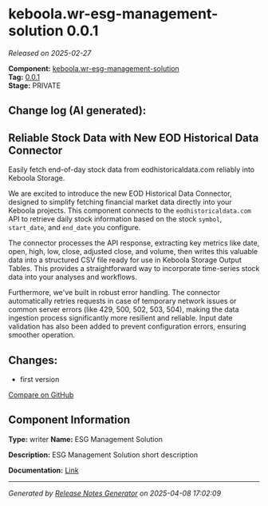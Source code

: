 #  keboola.wr-esg-management-solution 0.0.1

_Released on 2025-02-27_

**Component:** [keboola.wr-esg-management-solution](https://github.com/keboola/component-esg)  
**Tag:** [0.0.1](https://github.com/keboola/component-esg/releases/tag/0.0.1)  
**Stage:** PRIVATE


## Change log (AI generated):
## Reliable Stock Data with New EOD Historical Data Connector
Easily fetch end-of-day stock data from eodhistoricaldata.com reliably into Keboola Storage.

We are excited to introduce the new EOD Historical Data Connector, designed to simplify fetching financial market data directly into your Keboola projects. This component connects to the `eodhistoricaldata.com` API to retrieve daily stock information based on the stock `symbol`, `start_date`, and `end_date` you configure.

The connector processes the API response, extracting key metrics like date, open, high, low, close, adjusted close, and volume, then writes this valuable data into a structured CSV file ready for use in Keboola Storage Output Tables. This provides a straightforward way to incorporate time-series stock data into your analyses and workflows.

Furthermore, we've built in robust error handling. The connector automatically retries requests in case of temporary network issues or common server errors (like 429, 500, 502, 503, 504), making the data ingestion process significantly more resilient and reliable. Input date validation has also been added to prevent configuration errors, ensuring smoother operation.



## Changes:



- first version 



[Compare on GitHub](https://github.com/keboola/component-esg/compare/initial...0.0.1)



## Component Information
**Type:** writer
**Name:** ESG Management Solution

**Description:** ESG Management Solution short description


**Documentation:** [Link](https://github.com/keboola/component-esg/blob/master/README.md)



---
_Generated by [Release Notes Generator](https://github.com/keboola/release-notes-generator)
on 2025-04-08 17:02:09_
